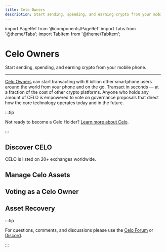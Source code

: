 ```yaml
---
title: Celo Owners
description: Start sending, spending, and earning crypto from your mobile phone
---
```


import PageRef from '@components/PageRef'
import Tabs from '@theme/Tabs';
import TabItem from '@theme/TabItem';

# Celo Owners

Start sending, spending, and earning crypto from your mobile phone.

___

[Celo Owners](https://celo.org/buy) can start transacting with 6 billion other smartphone users around the world from your phone and on the go. Transact in seconds — at a fraction of the cost of other crypto platforms. Anyone who holds any amount of CELO is empowered to vote on governance proposals that direct how the core technology operates today and in the future.

:::tip

Not ready to become a Celo Holder? [Learn more about Celo](../../docs/welcome.md).

:::

## Discover CELO

CELO is listed on 20+ exchanges worldwide.

<PageRef url="https://coinmarketcap.com/currencies/celo/markets/" pageName="Get CELO" />
<PageRef url="https://coinmarketcap.com/currencies/celo-dollar/markets/" pageName="Get cUSD" />
<PageRef url="https://coinmarketcap.com/currencies/celo-euro/" pageName="Get cEUR" />

## Manage Celo Assets

<PageRef url="/celo-owner-guide/quick-start" pageName="Self-Custody CELO" />
<PageRef url="/celo-owner-guide/cusd" pageName="Asset Management" />
<PageRef url="/celo-owner-guide/release-gold" pageName="Understand ReleaseGold" />
<PageRef url="/celo-owner-guide/celo-exchange-bot" pageName="Exchange Celo Assets" />


## Voting as a Celo Owner

<PageRef url="/celo-owner-guide/voting-validators" pageName="Voting for Validators" />
<PageRef url="/celo-owner-guide/voting-governance" pageName="Voting on Governance" />
<PageRef url="/celo-owner-guide/governance-cheat-sheet" pageName="Governance Cheatsheet" />

## Asset Recovery

<PageRef url="/celo-owner-guide/eth-recovery" pageName="Recover ETH from a Celo Address" />
<PageRef url="/celo-owner-guide/celo-recovery" pageName="Recover CELO from an Ethereum Address" />

:::tip

For questions, comments, and discussions please use the [Celo Forum](https://forum.celo.org/) or [Discord](https://chat.celo.org/).

:::

